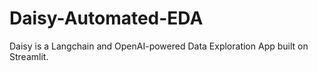 # Daisy-Automated-EDA
Daisy is a Langchain and OpenAI-powered Data Exploration App built on Streamlit.
